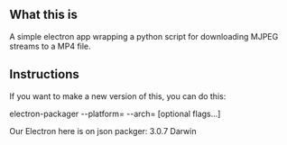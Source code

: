 ## What this is

A simple electron app wrapping a python script for downloading MJPEG streams to a MP4 file. 

## Instructions 

If you want to make a new version of this, you can do this: 

electron-packager <sourcedir> <appname> --platform=<platform> --arch=<arch> [optional flags...]

Our Electron here is on json packger: 3.0.7
Darwin 